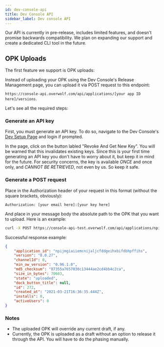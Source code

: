 ```yaml
---
id: dev-console-api
title: Dev Console API
sidebar_label: Dev console API
---
```


Our API is currently in pre-release, includes limited features, and doesn't promise backwards compatibility.
We plan on expanding our support and create a dedicated CLI tool in the future.

## OPK Uploads 

The first feature we support is OPK uploads: 

Instead of uploading your OPK using the Dev Console's Release Management page, you can upload it via POST request to this endpoint:

`https://console-api.overwolf.com/api/applications/[your app ID here]/versions`.

Let's see all the required steps:

### Generate an API key

First, you must generate an API key. To do so, navigate to the Dev Console's [Dev Setup Page](https://console.overwolf.com/#/dev-setup) and login if prompted.

In the page, click on the button labled "Revoke And Get New Key". You will be warned that this invalidates existing keys. Since this is your first time generating an API key you don't have to worry about it, but keep it in mind for the future. For security concerns, the key is available *ONCE* and once only, and *CANNOT BE RETRIEVED*, not even by us. So keep it safe.

### Generate a POST request

Place in the Authorization header of your request in this format (without the square brackets, obviously):

```
Authorization: [your email here]:[your key here]
```

And place in your message body the absolute path to the OPK that you want to upload. Here is an example:

```bash
curl -X POST https://console-api-test.overwolf.com/api/applications/npijmgiaiiemcnijaljcfddgeihxbifdbhpffihs/versions -H 'Authorization: hello@world.gg:my_awesome_secret_key' -F file=@/C:/app.opk
```

Successful response example:

```json
{
    "application_id": "npijmgiaiiemcnijaljcfddgeihxbifdbhpffihs",
    "version": "0.0.27",
    "channelId": 0,
    "min_ow_version": "0.96.1.0",
    "md5_checksum": "87355a7657030c13444ae2cd4bb4c2ca",
    "size_in_bytes": 70603,
    "state": "uploaded",
    "dock_button_title": null,
    "id": 272,
    "created_at": "2021-03-21T16:36:35.444Z",
    "installs": 0,
    "activeUsers": 0
}
```

### Notes 

* The uploaded OPK will override any current draft, if any.
* Currently, the OPK is uploaded as a draft without an option to release it through the API. You will have to do the phasing manually.
